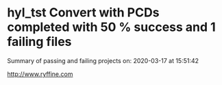 # hyl_tst Convert with PCDs completed with 50 % success and 1 failing files

Summary of passing and failing projects on: 2020-03-17 at 15:51:42

http://www.ryffine.com
